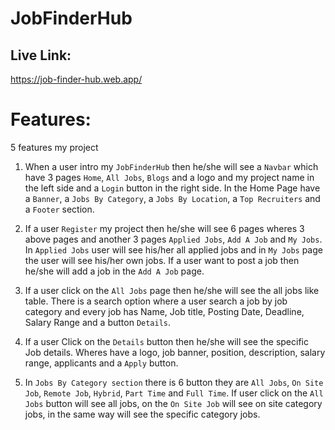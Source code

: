 # JobFinderHub
## Live Link:
https://job-finder-hub.web.app/
# Features:
5 features my project 
1. When a user intro my `JobFinderHub` then he/she will see a `Navbar` which have 3 pages `Home`, `All Jobs`, `Blogs` and a logo and my project name in the left side and a `Login` button in the right side. In the Home Page have a `Banner`, a `Jobs By Category`, a `Jobs By Location`, a `Top Recruiters` and a `Footer` section.

2. If a user `Register` my project then he/she will see 6 pages wheres 3 above pages and another 3 pages `Applied Jobs`, `Add A Job` and `My Jobs`. In `Applied Jobs` user will see his/her all applied jobs and in `My Jobs` page the user will see his/her own jobs. If a user want to post a job then he/she will add a job in the `Add A Job` page.

3. If a user click on the `All Jobs` page then he/she will see the all jobs like table. There is a search option where a user search a job by job category and every job has Name, Job title, Posting Date, Deadline, Salary Range and a button `Details`.

4. If a user Click on the `Details` button then he/she will see the specific Job details. Wheres have a logo, job banner, position, description, salary range, applicants and a `Apply` button. 

4. In `Jobs By Category section` there is 6 button they are `All Jobs`, `On Site Job`, `Remote Job`, `Hybrid`, `Part Time` and `Full Time`. If user click on the `All Jobs` button will see all jobs, on the `On Site Job` will see on site category jobs, in the same way will see the specific category jobs.

